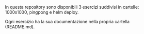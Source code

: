 In questa repository sono disponibili 3 esercizi suddivisi in cartelle: 1000x1000, pingpong e helm deploy.

Ogni esercizio ha la sua documentazione nella propria cartella (README.md).
